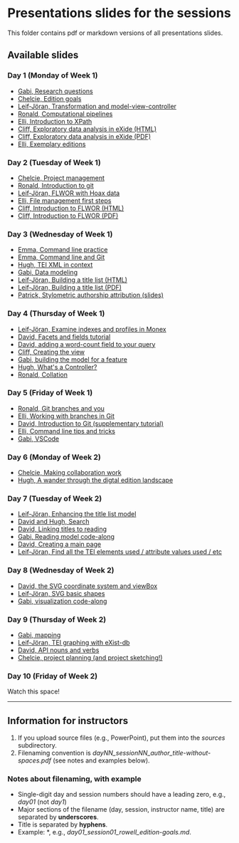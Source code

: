 # Presentations slides for the sessions

This folder contains pdf or markdown versions of all presentations slides.

## Available slides

### Day 1 (Monday of Week 1)

* [Gabi, Research questions](./day01_session01_keane_research-questions.md)
* [Chelcie, Edition goals](./day01_session01_rowell_edition-goals.md)
* [Leif-Jöran, Transformation and model-view-controller](./day01_session02-ljo-transformation_and_mvc.pdf)
* [Ronald, Computational pipelines](./day01_session02_dekker_computational-pipelines.pdf)
* [Elli, Introduction to XPath](./day01_session02_bleeker_xpath.pdf)
* [Cliff, Exploratory data analysis in eXide (HTML)](./day01_session04_anderson_exploratory_data_analysis_in_exide.pdf)
* [Cliff, Exploratory data analysis in eXide (PDF)](./day01_session04_anderson_exploratory_data_analysis_in_exide.pdf)
* [Elli, Exemplary editions](./day01_session04_bleeker_exemp-editions.pdf)

### Day 2 (Tuesday of Week 1)

* [Chelcie, Project management](./day02_session01_rowell_project-management.md)
* [Ronald, Introduction to git](./day02_session02_dekker_version_control_with_git.pdf)
* [Leif-Jöran, FLWOR with Hoax data](./day02_session02_ljo_FLWOR-with-Hoax-data.pdf) 
* [Elli, File management first steps](./day02_session03_bleeker_file-management.pdf)
* [Cliff, Introduction to FLWOR (HTML)](./day02_session03_anderson_xquery_practice_flwor.md)
* [Cliff, Introduction to FLWOR (PDF)](./day02_session03_anderson_xquery_practice_flwor.pdf)

### Day 3 (Wednesday of Week 1)

* [Emma, Command line practice](./day03_session01_schwarz_command-line-practice-updated.pdf)
* [Emma, Command line and Git](./day03_session04_schwarz_git-practice.pdf)
* [Hugh, TEI XML in context](./day03_session02_cayless_tei_rationale_alternatives.pdf)
* [Gabi, Data modeling](./day03_session02_keane_TEI_modeling.md)
* [Leif-Jöran, Building a title list (HTML)](./day03_session03_ljo_Building-a-title-list-with-XQuery.md)
* [Leif-Jöran, Building a title list (PDF)](./day03_session03_ljo_Building-a-title-list-with-XQuery.pdf)
* [Patrick, Stylometric authorship attribution (slides)](./day03_session04_juola_stylometry.pdf)

### Day 4 (Thursday of Week 1)

* [Leif-Jöran, Examine indexes and profiles in Monex](./day04_session01_ljo_Examine-indexes-and-profiles-in-Monex.md)
* [David, Facets and fields tutorial](https://github.com/Pittsburgh-NEH-Institute/pr-app/blob/main/pr-app-tutorials/facets-and-fields.md)
* [David, adding a word-count field to your query](./day04_session01_birnbaum_fields.md)
* [Cliff, Creating the view](./day04_session02_anderson_create-the-view.md)
* [Gabi, building the model for a feature](./day04_session02_keane_xquery_feature_model.md)
* [Hugh, What's a Controller?](./day04_session03_cayless_what-is-a-controller.pdf)
* [Ronald, Collation](./day04_session04_dekker_collation.pdf)

### Day 5 (Friday of Week 1)

* [Ronald, Git branches and you](./day05_session02_dekker_git-branches-and-you.pdf)
* [Elli, Working with branches in Git](./day05_session02_bleeker_branches-issues-prs.pdf)
* [David, Introduction to Git (supplementary tutorial)](http://dh.obdurodon.org/git/)
* [Elli, Command line tips and tricks](./day05_session04_bleeker_CLI-tips-tricks.pdf)
* [Gabi, VSCode](./day05_session01_keane_vscode.md)

### Day 6 (Monday of Week 2)

* [Chelcie, Making collaboration work](./day06_session01_rowell_making-collaboration-work.md)
* [Hugh, A wander through the digtal edition landscape](./day06_session02_cayless.pdf)

### Day 7 (Tuesday of Week 2)

* [Leif-Jöran, Enhancing the title list model](./day07_session01_ljo_Enhancing-the-title-list-model.md)
* [David and Hugh, Search](./day07_session02_search.md)
* [David, Linking titles to reading](./day07_session03_david_link-titles-to-reading.md)
* [Gabi, Reading model code-along](./day07_session02_keane_reading_model.md)
* [David, Creating a main page](./day07_session03_david_site-index.md)
* [Leif-Jöran, Find all the TEI elements used / attribute values used / etc](./day07_session04_ljo_Find-all-the-TEI-elements-used.md)

### Day 8 (Wednesday of Week 2)

* [David, the SVG coordinate system and viewBox](./day08_session01_david_svg-coordinates.md)
* [Leif-Jöran, SVG basic shapes](./day08_session01_ljo_svg-basic-shapes.md)
* [Gabi, visualization code-along](./day08_session02_keane_visualization.md)

### Day 9 (Thursday of Week 2)

* [Gabi, mapping](./day09_session01_keane_mapping.md)
* [Leif-Jöran, TEI graphing with eXist-db](./day09_session01_ljo_TEI-graphing-with-eXist-db.md)
* [David, API nouns and verbs](./day09_session02_birnbaum_nouns-and-verbs.md)
* [Chelcie, project planning (and project sketching!)](./day09_session03_rowell_project-planning.md)

### Day 10 (Friday of Week 2)

Watch this space!

----

## Information for instructors

1. If you upload source files (e.g., PowerPoint), put them into the *sources* subdirectory.
2. Filenaming convention is *dayNN_sessionNN_author_title-without-spaces.pdf* (see notes and examples below).

### Notes about filenaming, with example

* Single-digit day and session numbers should have a leading zero, e.g., *day01* (not *day1*)
* Major sections of the filename (day, session, instructor name, title) are separated by **underscores**.
* Title is separated by **hyphens**.
* Example: *, e.g., *day01_session01_rowell_edition-goals.md*.
